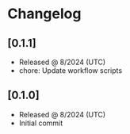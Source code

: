 # Changelog

## [0.1.1]

- Released @ 8/2024 (UTC)
- chore: Update workflow scripts

## [0.1.0]

- Released @ 8/2024 (UTC)
- Initial commit
